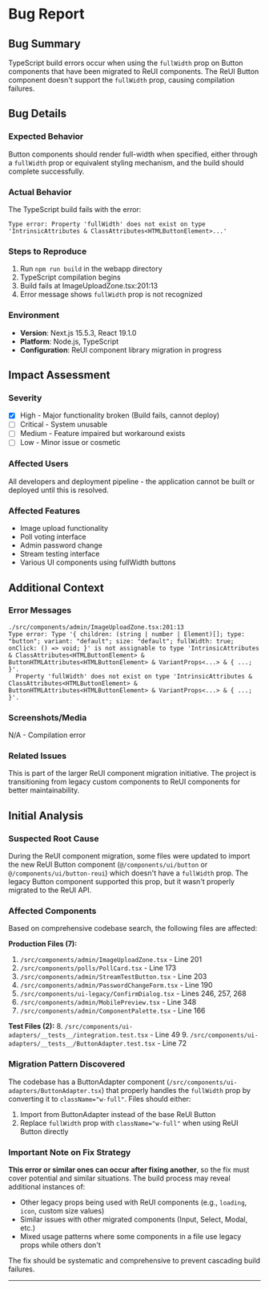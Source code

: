 # Bug Report

## Bug Summary
TypeScript build errors occur when using the `fullWidth` prop on Button components that have been migrated to ReUI components. The ReUI Button component doesn't support the `fullWidth` prop, causing compilation failures.

## Bug Details

### Expected Behavior
Button components should render full-width when specified, either through a `fullWidth` prop or equivalent styling mechanism, and the build should complete successfully.

### Actual Behavior
The TypeScript build fails with the error:
```
Type error: Property 'fullWidth' does not exist on type 'IntrinsicAttributes & ClassAttributes<HTMLButtonElement>...'
```

### Steps to Reproduce
1. Run `npm run build` in the webapp directory
2. TypeScript compilation begins
3. Build fails at ImageUploadZone.tsx:201:13
4. Error message shows `fullWidth` prop is not recognized

### Environment
- **Version**: Next.js 15.5.3, React 19.1.0
- **Platform**: Node.js, TypeScript
- **Configuration**: ReUI component library migration in progress

## Impact Assessment

### Severity
- [x] High - Major functionality broken (Build fails, cannot deploy)
- [ ] Critical - System unusable
- [ ] Medium - Feature impaired but workaround exists
- [ ] Low - Minor issue or cosmetic

### Affected Users
All developers and deployment pipeline - the application cannot be built or deployed until this is resolved.

### Affected Features
- Image upload functionality
- Poll voting interface
- Admin password change
- Stream testing interface
- Various UI components using fullWidth buttons

## Additional Context

### Error Messages
```
./src/components/admin/ImageUploadZone.tsx:201:13
Type error: Type '{ children: (string | number | Element)[]; type: "button"; variant: "default"; size: "default"; fullWidth: true; onClick: () => void; }' is not assignable to type 'IntrinsicAttributes & ClassAttributes<HTMLButtonElement> & ButtonHTMLAttributes<HTMLButtonElement> & VariantProps<...> & { ...; }'.
  Property 'fullWidth' does not exist on type 'IntrinsicAttributes & ClassAttributes<HTMLButtonElement> & ButtonHTMLAttributes<HTMLButtonElement> & VariantProps<...> & { ...; }'.
```

### Screenshots/Media
N/A - Compilation error

### Related Issues
This is part of the larger ReUI component migration initiative. The project is transitioning from legacy custom components to ReUI components for better maintainability.

## Initial Analysis

### Suspected Root Cause
During the ReUI component migration, some files were updated to import the new ReUI Button component (`@/components/ui/button` or `@/components/ui/button-reui`) which doesn't have a `fullWidth` prop. The legacy Button component supported this prop, but it wasn't properly migrated to the ReUI API.

### Affected Components
Based on comprehensive codebase search, the following files are affected:

**Production Files (7):**
1. `/src/components/admin/ImageUploadZone.tsx` - Line 201
2. `/src/components/polls/PollCard.tsx` - Line 173
3. `/src/components/admin/StreamTestButton.tsx` - Line 203
4. `/src/components/admin/PasswordChangeForm.tsx` - Line 190
5. `/src/components/ui-legacy/ConfirmDialog.tsx` - Lines 246, 257, 268
6. `/src/components/admin/MobilePreview.tsx` - Line 348
7. `/src/components/admin/ComponentPalette.tsx` - Line 166

**Test Files (2):**
8. `/src/components/ui-adapters/__tests__/integration.test.tsx` - Line 49
9. `/src/components/ui-adapters/__tests__/ButtonAdapter.test.tsx` - Line 72

### Migration Pattern Discovered
The codebase has a ButtonAdapter component (`/src/components/ui-adapters/ButtonAdapter.tsx`) that properly handles the `fullWidth` prop by converting it to `className="w-full"`. Files should either:
1. Import from ButtonAdapter instead of the base ReUI Button
2. Replace `fullWidth` prop with `className="w-full"` when using ReUI Button directly

### Important Note on Fix Strategy
**This error or similar ones can occur after fixing another**, so the fix must cover potential and similar situations. The build process may reveal additional instances of:
- Other legacy props being used with ReUI components (e.g., `loading`, `icon`, custom size values)
- Similar issues with other migrated components (Input, Select, Modal, etc.)
- Mixed usage patterns where some components in a file use legacy props while others don't

The fix should be systematic and comprehensive to prevent cascading build failures.

---